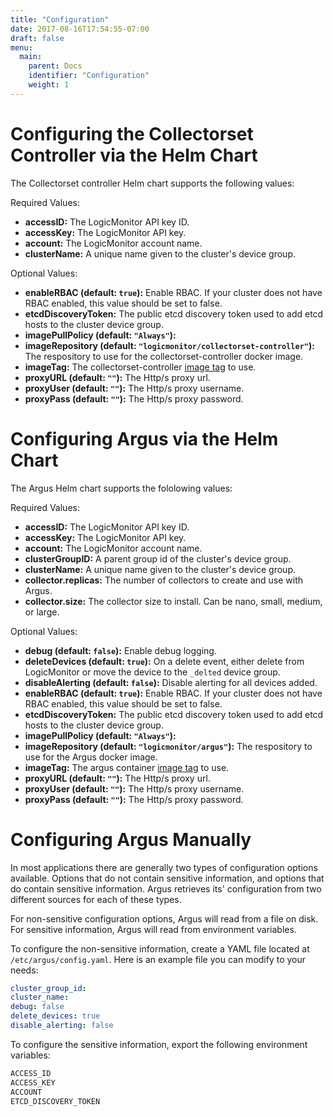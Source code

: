 ```yaml
---
title: "Configuration"
date: 2017-08-16T17:54:55-07:00
draft: false
menu:
  main:
    parent: Docs
    identifier: "Configuration"
    weight: 1
---
```


# Configuring the Collectorset Controller via the Helm Chart

The Collectorset controller Helm chart supports the following values:

Required Values:

- **accessID:** The LogicMonitor API key ID.
- **accessKey:** The LogicMonitor API key.
- **account:** The LogicMonitor account name.
- **clusterName:** A unique name given to the cluster's device group.

Optional Values:

- **enableRBAC (default: `true`):** Enable RBAC. If your cluster does not have
RBAC enabled, this value should be set to false.
- **etcdDiscoveryToken:** The public etcd discovery token used to add etcd hosts
 to the cluster device group.
- **imagePullPolicy (default: `"Always"`):**
- **imageRepository (default: `"logicmonitor/collectorset-controller"`):** The
respository to use for the collectorset-controller docker image.
- **imageTag:** The collectorset-controller [image tag](https://hub.docker.com/r/logicmonitor/collectorset-controller/tags/) to use.
- **proxyURL (default: `""`):** The Http/s proxy url.
- **proxyUser (default: `""`):** The Http/s proxy username.
- **proxyPass (default: `""`):** The Http/s proxy password.

# Configuring Argus via the Helm Chart

The Argus Helm chart supports the fololowing values:

Required Values:

- **accessID:** The LogicMonitor API key ID.
- **accessKey:** The LogicMonitor API key.
- **account:** The LogicMonitor account name.
- **clusterGroupID:** A parent group id of the cluster's device group.
- **clusterName:** A unique name given to the cluster's device group.
- **collector.replicas:** The number of collectors to create and use with Argus.
- **collector.size:** The collector size to install. Can be nano, small, medium,
 or large.

Optional Values:

- **debug (default: `false`):** Enable debug logging.
- **deleteDevices (default: `true`):** On a delete event, either delete from
LogicMonitor or move the device to the `_delted` device group.
- **disableAlerting (default: `false`):** Disable alerting for all devices added.
- **enableRBAC (default: `true`):** Enable RBAC. If your cluster does not have
RBAC enabled, this value should be set to false.
- **etcdDiscoveryToken:** The public etcd discovery token used to add etcd hosts
 to the cluster device group.
- **imagePullPolicy (default: `"Always"`):**
- **imageRepository (default: `"logicmonitor/argus"`):** The respository to use
for the Argus docker image.
- **imageTag:** The argus container [image tag](https://hub.docker.com/r/logicmonitor/argus/tags/) to use.
- **proxyURL (default: `""`):** The Http/s proxy url.
- **proxyUser (default: `""`):** The Http/s proxy username.
- **proxyPass (default: `""`):** The Http/s proxy password.

# Configuring Argus Manually

In most applications there are generally two types of configuration options
available. Options that do not contain sensitive information, and options that
do contain sensitive information. Argus retrieves its' configuration from two
different sources for each of these types.

 For non-sensitive configuration options, Argus will read from a file on disk.
 For sensitive information, Argus will read from environment variables.

To configure the non-sensitive information, create a YAML file located at
`/etc/argus/config.yaml`. Here is an example file you can modify to your needs:

```yaml
cluster_group_id:
cluster_name:
debug: false
delete_devices: true
disable_alerting: false
```

To configure the sensitive information, export the following environment
variables:

```bash
ACCESS_ID
ACCESS_KEY
ACCOUNT
ETCD_DISCOVERY_TOKEN
```
